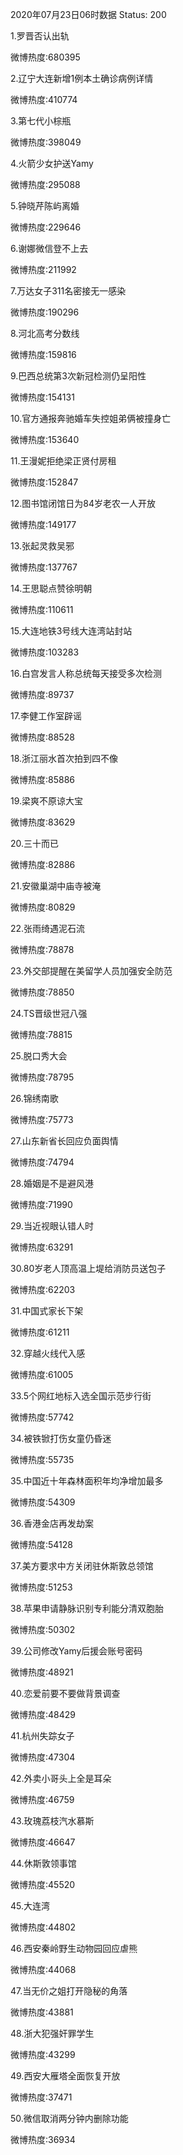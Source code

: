 2020年07月23日06时数据
Status: 200

1.罗晋否认出轨

微博热度:680395

2.辽宁大连新增1例本土确诊病例详情

微博热度:410774

3.第七代小棕瓶

微博热度:398049

4.火箭少女护送Yamy

微博热度:295088

5.钟晓芹陈屿离婚

微博热度:229646

6.谢娜微信登不上去

微博热度:211992

7.万达女子311名密接无一感染

微博热度:190296

8.河北高考分数线

微博热度:159816

9.巴西总统第3次新冠检测仍呈阳性

微博热度:154131

10.官方通报奔驰婚车失控姐弟俩被撞身亡

微博热度:153640

11.王漫妮拒绝梁正贤付房租

微博热度:152847

12.图书馆闭馆日为84岁老农一人开放

微博热度:149177

13.张起灵救吴邪

微博热度:137767

14.王思聪点赞徐明朝

微博热度:110611

15.大连地铁3号线大连湾站封站

微博热度:103283

16.白宫发言人称总统每天接受多次检测

微博热度:89737

17.李健工作室辟谣

微博热度:88528

18.浙江丽水首次拍到四不像

微博热度:85886

19.梁爽不原谅大宝

微博热度:83629

20.三十而已

微博热度:82886

21.安徽巢湖中庙寺被淹

微博热度:80829

22.张雨绮遇泥石流

微博热度:78878

23.外交部提醒在美留学人员加强安全防范

微博热度:78850

24.TS晋级世冠八强

微博热度:78815

25.脱口秀大会

微博热度:78795

26.锦绣南歌

微博热度:75773

27.山东新省长回应负面舆情

微博热度:74794

28.婚姻是不是避风港

微博热度:71990

29.当近视眼认错人时

微博热度:63291

30.80岁老人顶高温上堤给消防员送包子

微博热度:62203

31.中国式家长下架

微博热度:61211

32.穿越火线代入感

微博热度:61005

33.5个网红地标入选全国示范步行街

微博热度:57742

34.被铁锨打伤女童仍昏迷

微博热度:55735

35.中国近十年森林面积年均净增加最多

微博热度:54309

36.香港金店再发劫案

微博热度:54128

37.美方要求中方关闭驻休斯敦总领馆

微博热度:51253

38.苹果申请静脉识别专利能分清双胞胎

微博热度:50302

39.公司修改Yamy后援会账号密码

微博热度:48921

40.恋爱前要不要做背景调查

微博热度:48429

41.杭州失踪女子

微博热度:47304

42.外卖小哥头上全是耳朵

微博热度:46759

43.玫瑰荔枝汽水慕斯

微博热度:46647

44.休斯敦领事馆

微博热度:45520

45.大连湾

微博热度:44802

46.西安秦岭野生动物园回应虐熊

微博热度:44068

47.当无价之姐打开隐秘的角落

微博热度:43881

48.浙大犯强奸罪学生

微博热度:43299

49.西安大雁塔全面恢复开放

微博热度:37471

50.微信取消两分钟内删除功能

微博热度:36934

